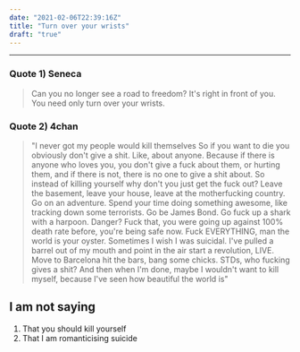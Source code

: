```yaml
---
date: "2021-02-06T22:39:16Z"
title: "Turn over your wrists"
draft: "true"
---
```


---
### **Quote 1) Seneca**
> Can you no longer see a road to freedom? It's right in front of you. You need only turn over your wrists.

### **Quote 2) 4chan**
> "I never got my people would kill themselves
So if you want to die you obviously don't give a shit. Like, about anyone. Because if there is anyone who loves you, you don't give a fuck about them, or hurting them, and if there is not, there is no one to give a shit about.
So instead of killing yourself why don't you just get the fuck out? Leave the basement, leave your house, leave at the motherfucking country. Go on an adventure. Spend your time doing something awesome, like tracking down some terrorists. Go be James Bond. Go fuck up a shark with a harpoon. Danger? Fuck that, you were going up against 100% death rate before, you're being safe now. Fuck EVERYTHING, man the world is your oyster.
Sometimes I wish I was suicidal. I've pulled a barrel out of my mouth and point in the air start a revolution, LIVE. Move to Barcelona hit the bars, bang some chicks. STDs, who fucking gives a shit? And then when I'm done, maybe I wouldn't want to kill myself, because I've seen how beautiful the world is"

##  I am not saying
1. That you should kill yourself
1. That I am romanticising suicide
